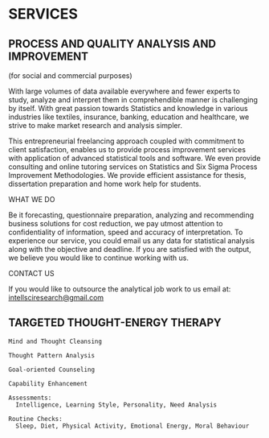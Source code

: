 
# SERVICES

## PROCESS AND QUALITY ANALYSIS AND IMPROVEMENT
  (for social and commercial purposes)

With large volumes of data available everywhere and fewer experts to
study, analyze and interpret them in comprehendible manner is
challenging by itself. With great passion towards Statistics and
knowledge in various industries like textiles, insurance, banking,
education and healthcare, we strive to make market research and analysis
simpler.

This entrepreneurial freelancing approach coupled with commitment to
client satisfaction, enables us to provide process improvement services
with application of advanced statistical tools and software. We even
provide consulting and online tutoring services on Statistics and Six
Sigma Process Improvement Methodologies. We provide efficient assistance
for thesis, dissertation preparation and home work help for students.

WHAT WE DO

Be it forecasting, questionnaire preparation, analyzing and recommending
business solutions for cost reduction, we pay utmost attention to
confidentiality of information, speed and accuracy of interpretation. To
experience our service, you could email us any data for statistical
analysis along with the objective and deadline. If you are satisfied
with the output, we believe you would like to continue working with us.

CONTACT US

If you would like to outsource the analytical job work to us email at:
<intellsciresearch@gmail.com>

## TARGETED THOUGHT-ENERGY THERAPY

    Mind and Thought Cleansing

    Thought Pattern Analysis

    Goal-oriented Counseling

    Capability Enhancement

    Assessments: 
      Intelligence, Learning Style, Personality, Need Analysis

    Routine Checks: 
      Sleep, Diet, Physical Activity, Emotional Energy, Moral Behaviour
